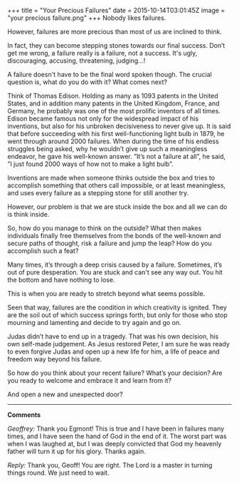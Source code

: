 +++
title = "Your Precious Failures"
date = 2015-10-14T03:01:45Z
image = "your precious failure.png"
+++
Nobody likes failures.

However, failures are more precious than most of us are inclined to think.

In fact, they can become stepping stones towards our final success. Don’t get me wrong, a failure really is a failure, not a success. It's ugly, discouraging, accusing, threatening, judging...!

A failure doesn't have to be the final word spoken though. The crucial question is, what do you do with it? What comes next?

Think of Thomas Edison. Holding as many as 1093 patents in the United States, and in addition many patents in the United Kingdom, France, and Germany, he probably was one of the most prolific inventors of all times. Edison became famous not only for the widespread impact of his inventions, but also for his unbroken decisiveness to never give up. It is said that before succeeding with his first well-functioning light bulb in 1879, he went through around 2000 failures. When during the time of his endless struggles being asked, why he wouldn’t give up such a meaningless endeavor, he gave his well-known answer. ”It’s not a failure at all”, he said, ”I just found 2000 ways of how not to make a light bulb”.

Inventions are made when someone thinks outside the box and tries to accomplish something that others call impossible, or at least meaningless, and uses every failure as a stepping stone for still another try.

However, our problem is that we are stuck inside the box and all we can do is think inside.

So, how do you manage to think on the outside? What then makes individuals finally free themselves from the bonds of the well-known and secure paths of thought, risk a failure and jump the leap? How do you accomplish such a feat?

Many times, it’s through a deep crisis caused by a failure. Sometimes, it’s out of pure desperation. You are stuck and can't see any way out. You hit the bottom and have nothing to lose.

This is when you are ready to stretch beyond what seems possible.

Seen that way, failures are the condition in which creativity is ignited. They are the soil out of which success springs forth, but only for those who stop mourning and lamenting and decide to try again and go on.

Judas didn’t have to end up in a tragedy. That was his own decision, his own self-made judgement. As Jesus restored Peter, I am sure he was ready to even forgive Judas and open up a new life for him, a life of peace and freedom way beyond his failure.

So how do you think about your recent failure? What’s your decision? Are you ready to welcome and embrace it and learn from it?

And open a new and unexpected door?


----

**Comments**

*Geoffrey:*  Thank you Egmont! This is true and I have been in failures many times, and I have seen the hand of God in the end of it. The worst part was when I was laughed at, but I was deeply convicted that God my heavenly father will turn it up for his glory. Thanks again.

*Reply:* Thank you, Geoff! You are right. The Lord is a master in turning things round. We just need to wait.
